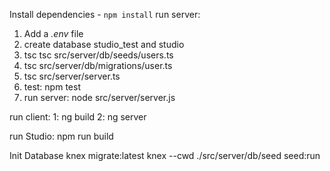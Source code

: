 Install dependencies - `npm install`
run server:
1. Add a *.env* file
2. create database studio_test and studio
3. tsc tsc src/server/db/seeds/users.ts 
4. tsc src/server/db/migrations/user.ts 
5. tsc src/server/server.ts
6. test: npm test
7. run server: node src/server/server.js

run client:
1: ng build
2: ng server

run Studio: npm run build

Init Database
knex migrate:latest
knex --cwd ./src/server/db/seed  seed:run
